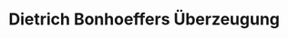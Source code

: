   <!DOCTYPE html>
  <html lang="en">
  <head>
    <meta charset="UTF-8>
      <meta http-equiv="X-UA-Compatible>
    <title>Document</title>
  </head>
  <body>
    <h1>Dietrich Bonhoeffers Überzeugung</h1>
  
  </body>
  </html>
